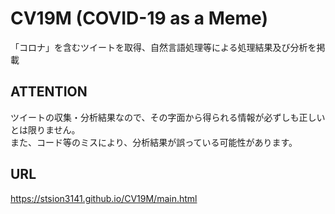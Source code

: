 # CV19M (COVID-19 as a Meme)
「コロナ」を含むツイートを取得、自然言語処理等による処理結果及び分析を掲載
## ATTENTION
ツイートの収集・分析結果なので、その字面から得られる情報が必ずしも正しいとは限りません。  
また、コード等のミスにより、分析結果が誤っている可能性があります。
## URL
<https://stsion3141.github.io/CV19M/main.html>
